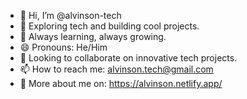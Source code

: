- 👋 Hi, I’m @alvinson-tech
- 🚀 Exploring tech and building cool projects.
- 🌱 Always learning, always growing.
- 😄 Pronouns: He/Him
- 💞️ Looking to collaborate on innovative tech projects.  
- 📫 How to reach me: alvinson.tech@gmail.com  
- 📍 More about me on: https://alvinson.netlify.app/
